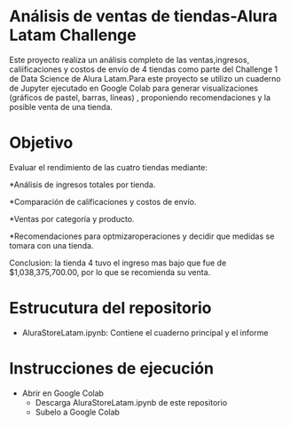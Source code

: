 # Análisis de ventas de tiendas-Alura Latam Challenge

Este proyecto realiza un análisis completo de las ventas,ingresos, caliificaciones y costos de envío  de 4 tiendas como parte del Challenge 1 de Data Science de Alura Latam.Para este proyecto se utilizo un cuaderno  de Jupyter ejecutado en Google Colab para generar visualizaciones (gráficos de pastel, barras, líneas) , proponiendo recomendaciones y la posible venta de una tienda.

#  Objetivo

Evaluar el rendimiento de las cuatro tiendas mediante:

*Análisis de ingresos totales por tienda.



*Comparación de calificaciones y costos de envío.


*Ventas por categoría y producto.


*Recomendaciones para optmizaroperaciones y decidir que medidas se tomara con una tienda.




Conclusion: la tienda 4 tuvo el ingreso mas bajo que fue de $1,038,375,700.00, por lo que se recomienda su venta.


#  Estrucutura del repositorio 

* AluraStoreLatam.ipynb: Contiene el cuaderno principal y el informe


#  Instrucciones de ejecución

* Abrir en Google Colab
    * Descarga  AluraStoreLatam.ipynb de este repositorio
    * Subelo a Google Colab
 
  


